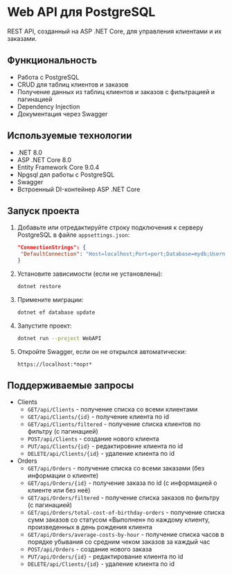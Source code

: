 # Web API для PostgreSQL
REST API, созданный на ASP .NET Core, для управления клиентами и их заказами.
## Функциональность
* Работа с PostgreSQL
* CRUD для таблиц клиентов и заказов
* Получение данных из таблиц клиентов и заказов с фильтрацией и пагинацией
* Dependency Injection
* Документация через Swagger
## Используемые технологии
* .NET 8.0
* ASP .NET Core 8.0
* Entity Framework Core 9.0.4
* Npgsql дял работы с PostgreSQL
* Swagger
* Встроенный DI-контейнер ASP .NET Core
## Запуск проекта
1. Добавьте или отредактируйте строку подключения к серверу PostgreSQL в файле ```appsettings.json```:
   ```json
   "ConnectionStrings": {
    "DefaultConnection": "Host=localhost;Port=port;Database=mydb;Username=myuser;Password=mypassword"
   }
   ```
2. Установите зависимости (если не установлены):
   ```bash
   dotnet restore
   ```
3. Примените миграции:
   ```bash
   dotnet ef database update
   ```
4. Запустите проект:
   ```bash
   dotnet run --project WebAPI
   ```
5. Откройте Swagger, если он не открылся автоматически:
   ```
   https://localhost:*порт*
   ```
## Поддерживаемые запросы
- Clients
  - ``` GET/api/Clients ``` - получение списка со всеми клиентами
  - ``` GET/api/Clients/{id} ``` - получение клиента по id
  - ``` GET/api/Clients/filtered ``` - получение списка клиентов по фильтру (с пагинацией)
  - ``` POST/api/Clients ``` - создание нового клиента
  - ``` PUT/api/Clients/{id} ``` - редактировние клиента по id
  - ``` DELETE/api/Clients/{id} ``` - удаление клиента по id
- Orders
  - ``` GET/api/Orders ``` - получение списка со всеми заказами (без информации о клиенте)
  - ``` GET/api/Orders/{id} ``` - получение заказа по id (с информацией о клиенте или без неё)
  - ``` GET/api/Orders/filtered ``` - получение списка заказов по фильтру (с пагинацией)
  - ``` GET/api/Orders/total-cost-of-birthday-orders ``` - получение списка сумм заказов со статусом «Выполнен» по каждому клиенту, произведенных в день рождения клиента
  - ``` GET/api/Orders/average-costs-by-hour ``` - получение списка часов в порядке убывания со средним чеком заказов за каждый час
  - ``` POST/api/Orders ``` - создание нового заказа
  - ``` PUT/api/Orders/{id} ``` - редактирование клиента по id
  - ``` DELETE/api/Clients/{id} ``` - удаление клиента по id
